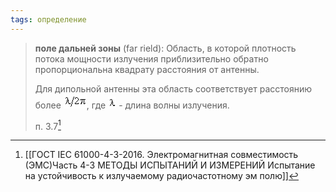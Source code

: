 ```yaml
---
tags: определение
---
```

>**поле дальней зоны** (far rield): Область, в которой плотность потока мощности излучения приблизительно обратно пропорциональна квадрату расстояния от антенны.  
 >
>Для дипольной антенны эта область соответствует расстоянию более ![](data:image;base64,R0lGODdhJQAXAIABAAAAAP///ywAAAAAJQAXAAACT4yPqcvtD6OctD5gFcCNb055jGiAlYmQZYYebQB+8gu3NKlqsM6n67hL2BY5YdDVMx6VqOaoiFzlTFSk07X5lWbYroSW6YRD42/5jE6rKQUAOw==), где ![](data:image;base64,R0lGODdhDQATAIABAAAAAP///ywAAAAADQATAAACHIyPqcvtAYCT8NVHZ15yqz5dnOEhGWiakcW2bgEAOw==) - длина волны излучения.
>
>п. 3.7[^1]

[^1]:[[ГОСТ IEC 61000-4-3-2016. Электромагнитная совместимость (ЭМС)Часть 4-3 МЕТОДЫ ИСПЫТАНИЙ И ИЗМЕРЕНИЙ Испытание на устойчивость к излучаемому радиочастотному эм полю]]